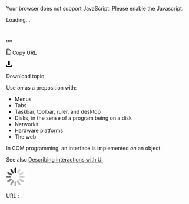 Your browser does not support JavaScript. Please enable the Javascript.

Loading...

# 

on

![Copy URL](on_files/Copy.png)
Copy URL

![Download](on_files/Download.png)

Download topic

Use *on* as a preposition with:

  - Menus
  - Tabs
  - Taskbar, toolbar, ruler, and desktop
  - Disks, in the sense of a program being on a disk
  - Networks
  - Hardware platforms
  - The web

In COM programming, an interface is implemented *on* an object.

See also [Describing interactions with UI](https://worldready.cloudapp.net/Styleguide/Read?id=2700&topicid=26472)

![In progress](on_files/activity-large.gif)

URL :
